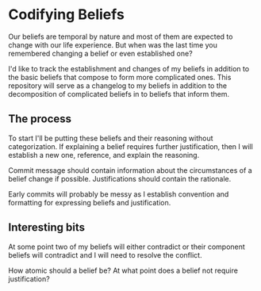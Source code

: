 # Codifying Beliefs

Our beliefs are temporal by nature and most of them are expected to change with
our life experience. But when was the last time you remembered changing a
belief or even established one?

I'd like to track the establishment and changes of my beliefs in addition to
the basic beliefs that compose to form more complicated ones. This repository
will serve as a changelog to my beliefs in addition to the decomposition of
complicated beliefs in to beliefs that inform them.


## The process

To start I'll be putting these beliefs and their reasoning without
categorization. If explaining a belief requires further justification, then I
will establish a new one, reference, and explain the reasoning.

Commit message should contain information about the circumstances of a belief
change if possible. Justifications should contain the rationale.

Early commits will probably be messy as I establish convention and formatting
for expressing beliefs and justification.

## Interesting bits

At some point two of my beliefs will either contradict or their component
beliefs will contradict and I will need to resolve the conflict.

How atomic should a belief be? At what point does a belief not require
justification?
